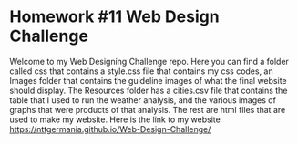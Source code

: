 # Homework #11 Web Design Challenge 

Welcome to my Web Designing Challenge repo.  Here you can find a folder called css that contains a style.css file that contains my css codes, an Images folder that contains the guideline images of what the final website should display.  The Resources folder has a cities.csv file that contains the table that I used to run the weather analysis, and the various images of graphs that were products of that analysis. The rest are html files that are used to make my website.
Here is the link to my website
https://nttgermania.github.io/Web-Design-Challenge/
